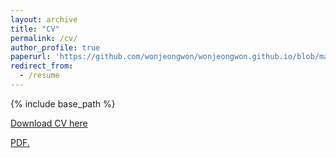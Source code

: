 ```yaml
---
layout: archive
title: "CV"
permalink: /cv/
author_profile: true
paperurl: 'https://github.com/wonjeongwon/wonjeongwon.github.io/blob/master/files/CV_jeong_2022july.pdf'
redirect_from:
  - /resume
---
```


{% include base_path %}

[Download CV here](https://github.com/wonjeongwon/wonjeongwon.github.io/blob/master/files/CV_jeong_2022july.pdf)

<a href="wonjeongwon.github.io/blob/master/files/CV_jeong_2022july.pdf" target="_blank">PDF.</a>

